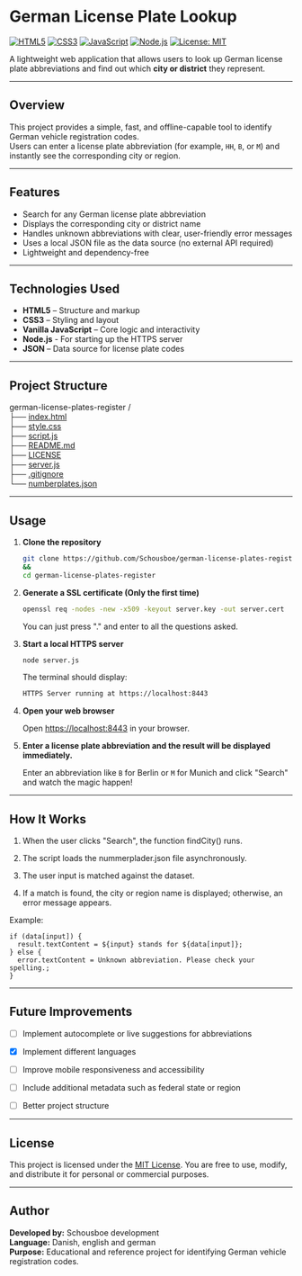 # German License Plate Lookup

[![HTML5](https://img.shields.io/badge/HTML5-E34F26?style=flat&logo=html5&logoColor=white)]()
[![CSS3](https://img.shields.io/badge/CSS3-1572B6?style=flat&logo=css3&logoColor=white)]()
[![JavaScript](https://img.shields.io/badge/JavaScript-F7DF1E?style=flat&logo=javascript&logoColor=black)]()
[![Node.js](https://img.shields.io/badge/Node.js-339933?style=flat&logo=node.js&logoColor=white)]()
[![License: MIT](https://img.shields.io/badge/License-MIT-green.svg)](LICENSE)

A lightweight web application that allows users to look up German license plate abbreviations and find out which **city or district** they represent.

---

## Overview

This project provides a simple, fast, and offline-capable tool to identify German vehicle registration codes.  
Users can enter a license plate abbreviation (for example, `HH`, `B`, or `M`) and instantly see the corresponding city or region.

---

## Features

- Search for any German license plate abbreviation  
- Displays the corresponding city or district name  
- Handles unknown abbreviations with clear, user-friendly error messages  
- Uses a local JSON file as the data source (no external API required)  
- Lightweight and dependency-free  

---

## Technologies Used

- **HTML5** – Structure and markup  
- **CSS3** – Styling and layout  
- **Vanilla JavaScript** – Core logic and interactivity
- **Node.js** - For starting up the HTTPS server
- **JSON** – Data source for license plate codes  

---

## Project Structure

german-license-plates-register /<br/>
├── [index.html](index.html) <br/>
├── [style.css](style.css)  <br/>
├── [script.js](script.js)  <br/>
├── [README.md](README.md) <br/>
├── [LICENSE](LICENSE) <br/>
├── [server.js](server.js) <br/>
├── [.gitignore](.gitignore) <br/>
└── [numberplates.json](numberplates.json)  <br/>

---

## Usage

1. **Clone the repository**
   
   ```bash
   git clone https://github.com/Schousboe/german-license-plates-register.git
   &&
   cd german-license-plates-register
   ```
   
2. **Generate a SSL certificate (Only the first time)**

    ```bash
   openssl req -nodes -new -x509 -keyout server.key -out server.cert
    ```
   You can just press "." and enter to all the questions asked.


3. **Start a local HTTPS server**
   
   ```bash
   node server.js
   ```
   The terminal should display:
    ```bash
   HTTPS Server running at https://localhost:8443
    ```
  
4. **Open your web browser**

     Open [https://localhost:8443](https://localhost:8443) in your browser.


5. **Enter a license plate abbreviation and the result will be displayed immediately.** 
  
    Enter an abbreviation like `B` for Berlin or `M` for Munich and click "Search" and watch the magic happen!

---

## How It Works

1. When the user clicks "Search", the function findCity() runs.

2. The script loads the nummerplader.json file asynchronously.

3. The user input is matched against the dataset.

4. If a match is found, the city or region name is displayed; otherwise, an error message appears.

Example:

```
if (data[input]) {
  result.textContent = ${input} stands for ${data[input]};
} else {
  error.textContent = Unknown abbreviation. Please check your spelling.;
}
```
---

## Future Improvements

- [ ] Implement autocomplete or live suggestions for abbreviations

- [x] Implement different languages
  
- [ ] Improve mobile responsiveness and accessibility

- [ ] Include additional metadata such as federal state or region

- [ ] Better project structure

---

## License

This project is licensed under the [MIT License](LICENSE).
You are free to use, modify, and distribute it for personal or commercial purposes.

---

## Author

**Developed by:** Schousboe development <br/>
**Language:** Danish, english and german <br/>
**Purpose:** Educational and reference project for identifying German vehicle registration codes. <br/>
